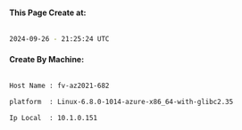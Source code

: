 
   
#### This Page Create at:

```bash

2024-09-26 - 21:25:24 UTC

```

#### Create By Machine:

```bash

Host Name : fv-az2021-682

platform  : Linux-6.8.0-1014-azure-x86_64-with-glibc2.35

Ip Local  : 10.1.0.151

```

